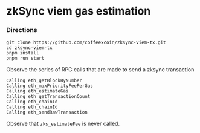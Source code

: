 # zkSync viem gas estimation

### Directions

```
git clone https://github.com/coffeexcoin/zksync-viem-tx.git
cd zksync-viem-tx
pnpm install
pnpm run start
```

Observe the series of RPC calls that are made to send a zksync transaction

```
Calling eth_getBlockByNumber
Calling eth_maxPriorityFeePerGas
Calling eth_estimateGas
Calling eth_getTransactionCount
Calling eth_chainId
Calling eth_chainId
Calling eth_sendRawTransaction
```

Observe that `zks_estimateFee` is never called.